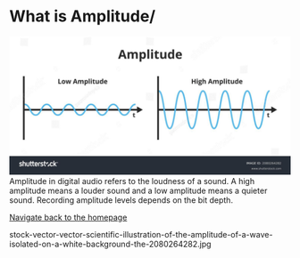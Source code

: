 # **What is Amplitude/**
![](stock-vector-vector-scientific-illustration-of-the-amplitude-of-a-wave-isolated-on-a-white-background-the-2080264282.jpg)
Amplitude in digital audio refers to the loudness of a sound. A high amplitude means a louder sound and a low amplitude means a quieter sound. Recording amplitude levels depends on the bit depth.


[Navigate back to the homepage](README.md)

stock-vector-vector-scientific-illustration-of-the-amplitude-of-a-wave-isolated-on-a-white-background-the-2080264282.jpg
